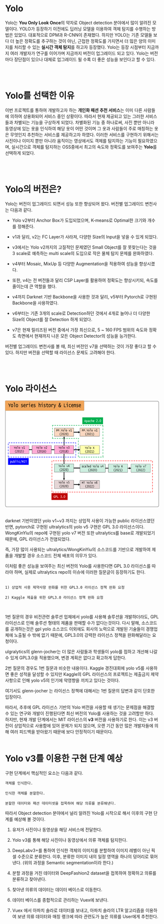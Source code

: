 # Yolo
Yolo는 **You Only Look Once**의 약자로 Object detection 분야에서 많이 알려진 모델이다. YOLO가 등장하기 이전에도 딥러닝 모델을 이용하여 객체 탐지를 수행하는 방법은 있었다. 대표적으로 DPM과 R-CNN이 존재했다. 하지만 YOLO는 기존 모델들 보다 더 높은 정확도를 추구하는 것이 아닌, 근접한 정확도를 가지면서 더 많은 양의 이미지를 처리할 수 있는 **실시간 객체 탐지**를 하고자 등장했다. Yolo는 등장 시점부터 지금까지 여러 개발자가 연구를 이어가며 지금까지 버전이 업그레이드 되고 있다. Yolo는 버전마다 장단점이 있으나 대체로 업그레이드 될 수록 더 좋은 성능을 보인다고 할 수 있다.  


<br><br>



# Yolo를 선택한 이유
이번 프로젝트를 통하여 개발하고자 하는 **개인화 패션 추천 서비스**는 이미 다른 사람들에 의하여 상용화되어 서비스 중인 상황이다. 따라서 현재 제공되고 있는 그러한 서비스들과 차별되는 기능을 구상하게 되었다. 차별화된 기능 중 하나로써, 사진 뿐만 아니라 동영상에 있는 옷을 인식하여 해당 옷이 어떤 것이며 그 옷과 사람들이 주로 매칭하는 옷은 무엇인지 추천하는 서비스를 제공하고자 하였다. 이러한 서비스를 구현하기 위해서는 사진이나 이미지 뿐만 아니라 움직이는 영상에서도 객체를 탐지하는 기능이 필요하였으며, 실시간으로 객체를 탐지하는 OSS중에서 최고의 속도와 정확도를 보여주는 **Yolo**를 선택하게 되었다.  

<br><br>


# Yolo의 버전은?
Yolo는 버전이 업그레이드 되면서 성능 또한 향상되어 왔다. 버전별 업그레이드 변천사는 다음과 같다.

+ Yolo v2부터 Anchor Box가 도입되었으며, K-means로 Optimal한 크기와 개수를 정해준다. 
+ v1과 달리, v2는 FC Layer가 사라져, 다양한 Size의 Input을 넣을 수 있게 되었다.
+ v3에서는 Yolo v2까지의 고질적인 문제였던 Small Object를 잘 못찾는다는 것을 3 scale로 예측하는 multi scale의 도입으로 작은 물체 탐지 문제를 완화하였다.
+ v4부터 Mosaic, MixUp 등 다양한 Augmentation을 적용하여 성능을 향상시켰다.

+ 또한, v4는 전 버전들과 달리 CSP Layer를 활용하여 정확도는 향상시키되, 속도를 줄이는데 큰 역할을 했다.

+ v4까지 Darknet 기반 Backbone을 사용한 것과 달리, v5부터 Pytorch로 구현된 Backbone을 사용하였다.

+ v6부터는 기존 3개의 scale로 Detection하던 것에서 4개로 늘어나 더 다양한 Size의 Object를 잘 Detection 하게 되었다.

+ v7은 현재 릴리즈된 버전 중에서 가장 최신으로, 5 ~ 160 FPS 범위의 속도와 정확도 측면에서 현재까지 나온 모든 Object Detector의 성능을 능가한다.

버전별 업그레이드 변천사를 볼 때, 최신 버전인 v7을 선택하는 것이 가장 좋다고 할 수 있다. 하지만 버전을 선택할 때 라이선스 문제도 고려해야 한다.  

<br><br>

# Yolo 라이선스

<img width="1000" height="350" src="yolo_license.png"/>
<br><br>


darknet 기반이였던 yolo v1~v3 까지는 상업적 사용이 가능한 public 라이선스였던 반면,
pytorch로 구현된 ultralytics의 yolo v5 구현은 GPL 3.0 라이선스이다.
WongKinYiu의 repo에 구현된 yolo v7 버전 또한 ultralytics를 base로 개발되었기 때문에, GPL 라이선스가 전염되었다.

즉, 가장 많이 사용되는 ultralytics/WongKinYiu의 소스코드를 기반으로 개발하여 제품을 개발할 경우 소스코드 전체 배포의 의무가 있다.

이처럼 좋은 성능을 보여주는 최신 버전의 Yolo를 사용한다면 GPL 3.0 라이선스를 따라야 하며, 실제로 ultralytics repo의 이슈에 이러한 질문글이 등장하기도 한다.
<br><br>

    1) 상업적 사용 제약사항 완화를 위한 GPL3.0 라이선스 정책 완화 요청

    2) Kaggle 제출을 위한 GPL3.0 라이선스 정책 완화 요청
<br>

1번 질문의 경우 비전관련 솔루션 업체에서 yolo를 사용해 솔루션을 개발하더라도,
GPL 라이선스로 인해 솔루션 형태의 제품을 판매할 수가 없다는것이다.
다시 말해, 소스코드를 공개하는것은 gpl yolo 소스코드 이외에도 회사의 노력으로 개발된 기술들이 경쟁업체에 노출될 수 밖에 없기 때문에, GPL3.0의 강력한 라이선스 정책을 완화해달라는 요청이다.

ulgralytics의 glenn-jocher는 더 많은 사람들과 학생들이 yolo를 접하고 개선해 나갈 수 있게 GPL3.0을 적용했으며, 변경 계획은 없다고 확고하게 답한다.

2번 질문의 경우도 1번 질문과 비슷한 내용이다. Kaggle 경진대회에 yolo v5를 사용하면 좋은 성적을 달성할 수 있지만 Kaggle의 GPL 라이선스의 프로젝트는 제출금지 제약사항으로 인해 yolo v5의 인기에 악영향을 끼치고 있다는 것이다.

여기서도 glenn-jocher 는 라이선스 정책에 대해서는 1번 질문의 답변과 같이 단호한 입장이다.
<br>

따라서, 추후에 GPL 라이선스 기반의 Yolo 버전을 사용할 때 생기는 문제점을 해결할 수 있는 연구와 개발이 진행된다면 최신 버전의 Yolo를 사용하는 것을 고려할만 하다.
하지만, 현재 개발 단계에서는 MIT 라이선스의 **v3** 버전을 사용하기로 한다. 이는 v3 버전이 상업적으로 사용함에 있어 문제가 되지 않으며, 오랜 기간 동안 많은 개발자들에 의해 여러 피드백을 받아왔기 때문에 보다 안정적이기 때문이다.
<br><br>

# Yolo v3를 이용한 구현 단계 예상

구현 단계에서 핵심적인 요소는 다음과 같다.

    객체를 인식한다.

    인식한 객체를 분할한다.

    분할한 데이터와 패션 데이터셋을 접목하여 해당 의류를 분류해낸다.


따라서 Object detection 분야에서 널리 알려진 Yolo를 시작으로 해서 이후의 구현 단계를 예상해 볼 것이다.
<br>

1. 유저가 사진이나 동영상을 해당 서비스에 전달한다.

2. Yolo v3를 통해 해당 사진이나 동영상에서 의류 객체를 탐지한다.

3. DeepLabv3+를 통하여 인식한 객체의 이미지를 분할하여 이미지 레벨이 아닌 픽셀 수준으로 분류한다. 이후, 분류한 이미지 내의 일정 영역을 하나의 덩어리로 묶어낸다.
   (위의 과정을 Semantic segmentation이라 한다.)

4. 분할 과정을 거친 데이터와 DeepFashion2 dataset을 접목하여 정확하고 의류를 분류하고 찾아낸다.

5. 찾아낸 의류의 데이터는 데이터 베이스로 이동한다.

6. 데이터 베이스를 종합적으로 관리하는 Vuex에 보낸다.

7. Vuex 에서 아파치 솔라로 데이터를 보내고, 아파치 솔라의 LTR 알고리즘을 이용하여 보낸 의류 데이터와 매칭 랭크에 따라 관련도가 높은 의류를 User에게 추천한다.

